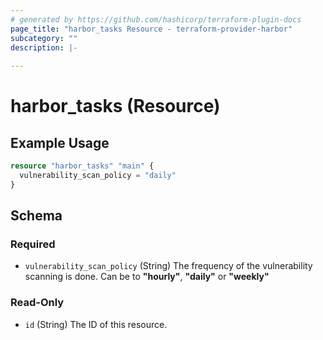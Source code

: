 ```yaml
---
# generated by https://github.com/hashicorp/terraform-plugin-docs
page_title: "harbor_tasks Resource - terraform-provider-harbor"
subcategory: ""
description: |-
  
---
```


# harbor_tasks (Resource)

<!-- schema generated by tfplugindocs -->

## Example Usage

```terraform
resource "harbor_tasks" "main" {
  vulnerability_scan_policy = "daily"
}
```

## Schema

### Required

- `vulnerability_scan_policy` (String) The frequency of the vulnerability scanning is done. Can be to **"hourly"**, **"daily"** or **"weekly"**

### Read-Only

- `id` (String) The ID of this resource.
